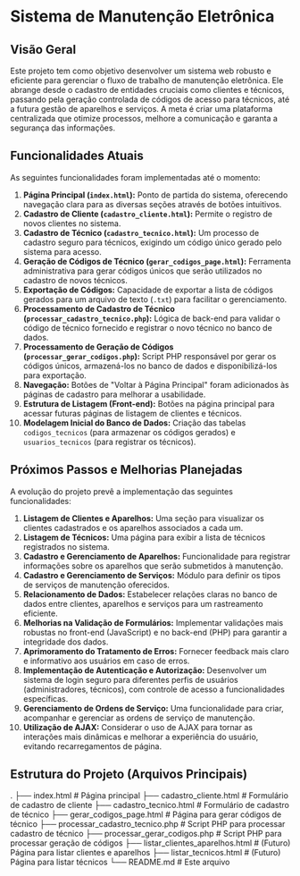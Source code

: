 # Sistema de Manutenção Eletrônica

## Visão Geral

Este projeto tem como objetivo desenvolver um sistema web robusto e eficiente para gerenciar o fluxo de trabalho de manutenção eletrônica. Ele abrange desde o cadastro de entidades cruciais como clientes e técnicos, passando pela geração controlada de códigos de acesso para técnicos, até a futura gestão de aparelhos e serviços. A meta é criar uma plataforma centralizada que otimize processos, melhore a comunicação e garanta a segurança das informações.

## Funcionalidades Atuais

As seguintes funcionalidades foram implementadas até o momento:

1.  **Página Principal (`index.html`):** Ponto de partida do sistema, oferecendo navegação clara para as diversas seções através de botões intuitivos.
2.  **Cadastro de Cliente (`cadastro_cliente.html`):** Permite o registro de novos clientes no sistema.
3.  **Cadastro de Técnico (`cadastro_tecnico.html`):** Um processo de cadastro seguro para técnicos, exigindo um código único gerado pelo sistema para acesso.
4.  **Geração de Códigos de Técnico (`gerar_codigos_page.html`):** Ferramenta administrativa para gerar códigos únicos que serão utilizados no cadastro de novos técnicos.
5.  **Exportação de Códigos:** Capacidade de exportar a lista de códigos gerados para um arquivo de texto (`.txt`) para facilitar o gerenciamento.
6.  **Processamento de Cadastro de Técnico (`processar_cadastro_tecnico.php`):** Lógica de back-end para validar o código de técnico fornecido e registrar o novo técnico no banco de dados.
7.  **Processamento de Geração de Códigos (`processar_gerar_codigos.php`):** Script PHP responsável por gerar os códigos únicos, armazená-los no banco de dados e disponibilizá-los para exportação.
8.  **Navegação:** Botões de "Voltar à Página Principal" foram adicionados às páginas de cadastro para melhorar a usabilidade.
9.  **Estrutura de Listagem (Front-end):** Botões na página principal para acessar futuras páginas de listagem de clientes e técnicos.
10. **Modelagem Inicial do Banco de Dados:** Criação das tabelas `codigos_tecnicos` (para armazenar os códigos gerados) e `usuarios_tecnicos` (para registrar os técnicos).

## Próximos Passos e Melhorias Planejadas

A evolução do projeto prevê a implementação das seguintes funcionalidades:

1.  **Listagem de Clientes e Aparelhos:** Uma seção para visualizar os clientes cadastrados e os aparelhos associados a cada um.
2.  **Listagem de Técnicos:** Uma página para exibir a lista de técnicos registrados no sistema.
3.  **Cadastro e Gerenciamento de Aparelhos:** Funcionalidade para registrar informações sobre os aparelhos que serão submetidos à manutenção.
4.  **Cadastro e Gerenciamento de Serviços:** Módulo para definir os tipos de serviços de manutenção oferecidos.
5.  **Relacionamento de Dados:** Estabelecer relações claras no banco de dados entre clientes, aparelhos e serviços para um rastreamento eficiente.
6.  **Melhorias na Validação de Formulários:** Implementar validações mais robustas no front-end (JavaScript) e no back-end (PHP) para garantir a integridade dos dados.
7.  **Aprimoramento do Tratamento de Erros:** Fornecer feedback mais claro e informativo aos usuários em caso de erros.
8.  **Implementação de Autenticação e Autorização:** Desenvolver um sistema de login seguro para diferentes perfis de usuários (administradores, técnicos), com controle de acesso a funcionalidades específicas.
9.  **Gerenciamento de Ordens de Serviço:** Uma funcionalidade para criar, acompanhar e gerenciar as ordens de serviço de manutenção.
10. **Utilização de AJAX:** Considerar o uso de AJAX para tornar as interações mais dinâmicas e melhorar a experiência do usuário, evitando recarregamentos de página.


 ## Estrutura do Projeto (Arquivos Principais)
.
├── index.html                  # Página principal
├── cadastro_cliente.html       # Formulário de cadastro de cliente
├── cadastro_tecnico.html       # Formulário de cadastro de técnico
├── gerar_codigos_page.html     # Página para gerar códigos de técnico
├── processar_cadastro_tecnico.php # Script PHP para processar cadastro de técnico
├── processar_gerar_codigos.php   # Script PHP para processar geração de códigos
├── listar_clientes_aparelhos.html # (Futuro) Página para listar clientes e aparelhos
├── listar_tecnicos.html        # (Futuro) Página para listar técnicos
└── README.md                   # Este arquivo




